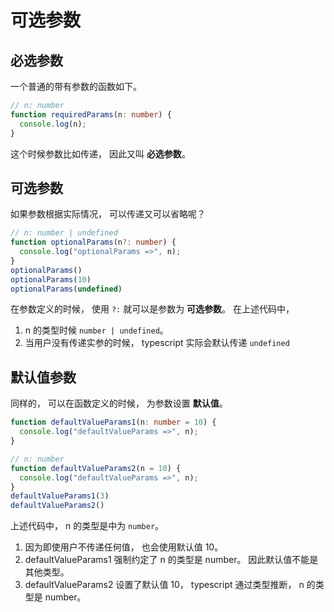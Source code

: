 # 可选参数


## 必选参数

一个普通的带有参数的函数如下。

```ts
// n: number
function requiredParams(n: number) {
  console.log(n);
}
```

这个时候参数比如传递， 因此又叫 **必选参数**。


## 可选参数

如果参数根据实际情况， 可以传递又可以省略呢？

```ts
// n: number | undefined
function optionalParams(n?: number) {
  console.log("optionalParams =>", n);
}
optionalParams()
optionalParams(10)
optionalParams(undefined)
```

在参数定义的时候， 使用 `?:` 就可以是参数为 **可选参数**。
在上述代码中， 
1. n 的类型时候 `number | undefined`。 
2. 当用户没有传递实参的时候， typescript 实际会默认传递 `undefined`


## 默认值参数

同样的， 可以在函数定义的时候， 为参数设置 **默认值**。

```ts
function defaultValueParams1(n: number = 10) {
  console.log("defaultValueParams =>", n);
}

// n: number
function defaultValueParams2(n = 10) {
  console.log("defaultValueParams =>", n);
}
defaultValueParams1(3)
defaultValueParams2()
```

上述代码中， n 的类型是中为 `number`。 
1. 因为即使用户不传递任何值， 也会使用默认值 10。
2. defaultValueParams1 强制约定了 n 的类型是 number。 因此默认值不能是其他类型。
2. defaultValueParams2 设置了默认值 10， typescript 通过类型推断， n 的类型是 number。
